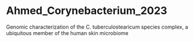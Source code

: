 # Ahmed_Corynebacterium_2023
Genomic characterization of the C. tuberculostearicum species complex, a ubiquitous member of the human skin microbiome
